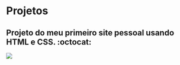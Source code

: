 # Projetos


## Projeto do meu primeiro site pessoal usando HTML e CSS. :octocat:

<img src="https://user-images.githubusercontent.com/98675782/215544171-2c928667-0596-42a4-ab3f-33b3e6c7d58a.png">
